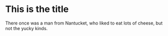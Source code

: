 # This is the title

There once was a man from Nantucket, who liked to eat lots of cheese, but not the yucky kinds.

